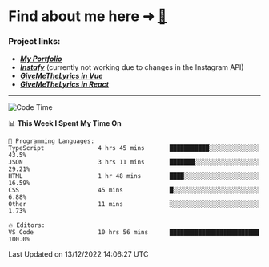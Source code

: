 # Find about me here ➜ [🧑](https://pauabella.dev)

### Project links:
- ***[My Portfolio](https://pauabella.dev)***
- ***[Instafy](https://instafy.me)*** (currently not working due to changes in the Instagram API)
- ***[GiveMeTheLyrics in Vue](https://lyrics.pauabella.dev)***
- ***[GiveMeTheLyrics in React](https://pauabella.dev/GiveMeTheLyrics)***

---
<!--START_SECTION:waka-->
![Code Time](http://img.shields.io/badge/Code%20Time-1%2C726%20hrs%2051%20mins-blue)

📊 **This Week I Spent My Time On** 

```text
💬 Programming Languages: 
TypeScript               4 hrs 45 mins       ███████████░░░░░░░░░░░░░░   43.5% 
JSON                     3 hrs 11 mins       ███████░░░░░░░░░░░░░░░░░░   29.21% 
HTML                     1 hr 48 mins        ████░░░░░░░░░░░░░░░░░░░░░   16.59% 
CSS                      45 mins             █░░░░░░░░░░░░░░░░░░░░░░░░   6.88% 
Other                    11 mins             ░░░░░░░░░░░░░░░░░░░░░░░░░   1.73%

🔥 Editors: 
VS Code                  10 hrs 56 mins      █████████████████████████   100.0%

```


 Last Updated on 13/12/2022 14:06:27 UTC
<!--END_SECTION:waka-->
